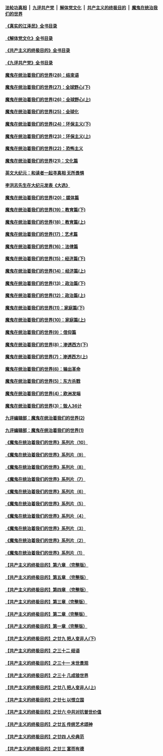 ####  [法轮功真相](../../../../basic/blob/master/README.md?t=08242231) &nbsp;|&nbsp; [九评共产党](../../../../9ping.md/blob/master/README.md?t=08242231) &nbsp;|&nbsp; [解体党文化](../../../../jtdwh.md/blob/master/README.md?t=08242231)  &nbsp;|&nbsp; [共产主义的终极目的](../../../../gczydzjmd.md/blob/master/README.md?t=08242231) &nbsp;|&nbsp; [魔鬼在统治我们的世界](../../../../mgztzwmdsj.md/blob/master/README.md?t=08242231) 

#### [《真实的江泽民》全书目录](../pages/nsc422/n13721399.md?t=08242231) 

#### [《解体党文化》全书目录](../pages/nsc422/n13721157.md?t=08242231) 

#### [《共产主义的终极目的》全书目录](../pages/nsc422/n13721048.md?t=08242231) 

#### [《九评共产党》全书目录](../pages/nsc422/n13708085.md?t=08242231) 

#### [魔鬼在统治着我们的世界(28)：结束语](../pages/nsc422/n10936246.md?t=08242231) 

#### [魔鬼在统治着我们的世界(27)：全球野心(下)](../pages/nsc422/n10928319.md?t=08242231) 

#### [魔鬼在统治着我们的世界(26)：全球野心(上)](../pages/nsc422/n10900318.md?t=08242231) 

#### [魔鬼在统治着我们的世界(25)：全球化](../pages/nsc422/n10788205.md?t=08242231) 

#### [魔鬼在统治着我们的世界(24)：环保主义(下)](../pages/nsc422/n10695307.md?t=08242231) 

#### [魔鬼在统治着我们的世界(23)：环保主义(上)](../pages/nsc422/n10688613.md?t=08242231) 

#### [魔鬼在统治着我们的世界(22)：恐怖主义](../pages/nsc422/n10614727.md?t=08242231) 

#### [魔鬼在统治着我们的世界(21)：文化篇](../pages/nsc422/n10597706.md?t=08242231) 

#### [英文大纪元：和读者一起寻真相 无所畏惧](../pages/nsc422/n12542027.md?t=08242231) 

#### [李洪志先生在大纪元发表《大选》](../pages/nsc422/n12534746.md?t=08242231) 

#### [魔鬼在统治着我们的世界(20)：媒体篇](../pages/nsc422/n10586579.md?t=08242231) 

#### [魔鬼在统治着我们的世界(19)：教育篇(下)](../pages/nsc422/n10564808.md?t=08242231) 

#### [魔鬼在统治着我们的世界(18)：教育篇(上)](../pages/nsc422/n10526970.md?t=08242231) 

#### [魔鬼在统治着我们的世界(17)：艺术篇](../pages/nsc422/n10499093.md?t=08242231) 

#### [魔鬼在统治着我们的世界(16)：法律篇](../pages/nsc422/n10485969.md?t=08242231) 

#### [魔鬼在统治着我们的世界(15)：经济篇(下)](../pages/nsc422/n10469975.md?t=08242231) 

#### [魔鬼在统治着我们的世界(14)：经济篇(上)](../pages/nsc422/n10457370.md?t=08242231) 

#### [魔鬼在统治着我们的世界(13)：政治篇(下)](../pages/nsc422/n10448270.md?t=08242231) 

#### [魔鬼在统治着我们的世界(12)：政治篇(上)](../pages/nsc422/n10444576.md?t=08242231) 

#### [魔鬼在统治着我们的世界(11)：家庭篇(下)](../pages/nsc422/n10440961.md?t=08242231) 

#### [魔鬼在统治着我们的世界(10)：家庭篇(上)](../pages/nsc422/n10435448.md?t=08242231) 

#### [魔鬼在统治着我们的世界(9)：信仰篇](../pages/nsc422/n10432159.md?t=08242231) 

#### [魔鬼在统治着我们的世界(8)：渗透西方(下)](../pages/nsc422/n10429603.md?t=08242231) 

#### [魔鬼在统治着我们的世界(7)：渗透西方(上)](../pages/nsc422/n10426013.md?t=08242231) 

#### [魔鬼在统治着我们的世界(6)：输出革命](../pages/nsc422/n10421536.md?t=08242231) 

#### [魔鬼在统治着我们的世界(5)：东方杀戮](../pages/nsc422/n10417707.md?t=08242231) 

#### [魔鬼在统治着我们的世界(4)：欧洲发端](../pages/nsc422/n10414890.md?t=08242231) 

#### [魔鬼在统治着我们的世界(3)：毁人36计](../pages/nsc422/n10411583.md?t=08242231) 

#### [九评编辑部：魔鬼在统治着我们的世界(2)](../pages/nsc422/n10410036.md?t=08242231) 

#### [九评编辑部：魔鬼在统治着我们的世界(1)](../pages/nsc422/n10406825.md?t=08242231) 

#### [《魔鬼在统治着我们的世界》系列片（10）](../pages/nsc422/n12292670.md?t=08242231) 

#### [《魔鬼在统治着我们的世界》系列片（9）](../pages/nsc422/n12290859.md?t=08242231) 

#### [《魔鬼在统治着我们的世界》系列片（8）](../pages/nsc422/n12287445.md?t=08242231) 

#### [《魔鬼在统治着我们的世界》系列片（7）](../pages/nsc422/n12283425.md?t=08242231) 

#### [《魔鬼在统治着我们的世界》系列片（6）](../pages/nsc422/n12282314.md?t=08242231) 

#### [《魔鬼在统治着我们的世界》系列片（5）](../pages/nsc422/n12281419.md?t=08242231) 

#### [《魔鬼在统治着我们的世界》系列片（4）](../pages/nsc422/n12274024.md?t=08242231) 

#### [《魔鬼在统治着我们的世界》系列片（3）](../pages/nsc422/n12271322.md?t=08242231) 

#### [《魔鬼在统治着我们的世界》系列片（2）](../pages/nsc422/n12269049.md?t=08242231) 

#### [《魔鬼在统治着我们的世界》系列片（1）](../pages/nsc422/n12267575.md?t=08242231) 

#### [【共产主义的终极目的】第六章 （完整版）](../pages/nsc422/n11428913.md?t=08242231) 

#### [【共产主义的终极目的】第五章 （完整版）](../pages/nsc422/n11428912.md?t=08242231) 

#### [【共产主义的终极目的】第四章 （完整版）](../pages/nsc422/n11428907.md?t=08242231) 

#### [【共产主义的终极目的】第三章（完整版）](../pages/nsc422/n11428848.md?t=08242231) 

#### [【共产主义的终极目的】第二章（完整版）](../pages/nsc422/n11428831.md?t=08242231) 

#### [【共产主义的终极目的】第一章（完整版）](../pages/nsc422/n11417651.md?t=08242231) 

#### [【共产主义的终极目的】之廿九 把人变非人(下)](../pages/nsc422/n11344140.md?t=08242231) 

#### [【共产主义的终极目的】之三十二 结语](../pages/nsc422/n11360535.md?t=08242231) 

#### [【共产主义的终极目的】之三十一 末世景观](../pages/nsc422/n11351129.md?t=08242231) 

#### [【共产主义的终极目的】之三十 几成狼世界](../pages/nsc422/n11348280.md?t=08242231) 

#### [【共产主义的终极目的】之廿八 把人变非人(上)](../pages/nsc422/n11340492.md?t=08242231) 

#### [【共产主义的终极目的】之廿七 以恨立国](../pages/nsc422/n11336944.md?t=08242231) 

#### [【共产主义的终极目的】之廿六 中共对抗普世价值](../pages/nsc422/n11324785.md?t=08242231) 

#### [【共产主义的终极目的】之廿五 传统艺术颂神](../pages/nsc422/n11296396.md?t=08242231) 

#### [【共产主义的终极目的】之廿四 人伦典范](../pages/nsc422/n11296397.md?t=08242231) 

#### [【共产主义的终极目的】之廿三 富而有德](../pages/nsc422/n11283598.md?t=08242231) 

